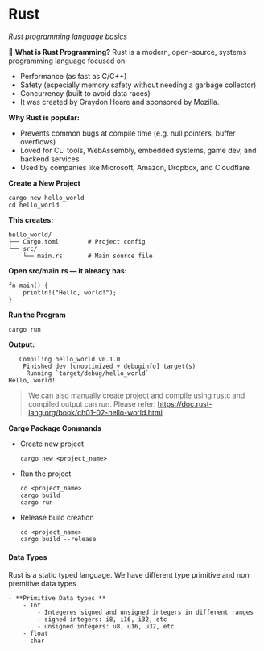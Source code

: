 # Rust
*Rust programming language basics*

🦀 **What is Rust Programming?**
Rust is a modern, open-source, systems programming language focused on:

- Performance (as fast as C/C++)
- Safety (especially memory safety without needing a garbage collector)
- Concurrency (built to avoid data races)
- It was created by Graydon Hoare and sponsored by Mozilla.

**Why Rust is popular:**

- Prevents common bugs at compile time (e.g. null pointers, buffer overflows)
- Loved for CLI tools, WebAssembly, embedded systems, game dev, and backend services
- Used by companies like Microsoft, Amazon, Dropbox, and Cloudflare

**Create a New Project**

```
cargo new hello_world
cd hello_world
```
**This creates:**

```
hello_world/
├── Cargo.toml        # Project config
└── src/
    └── main.rs       # Main source file

```

**Open src/main.rs — it already has:**
```
fn main() {
    println!("Hello, world!");
}
```

**Run the Program**
```
cargo run
```

**Output:**
```
   Compiling hello_world v0.1.0
    Finished dev [unoptimized + debuginfo] target(s)
     Running `target/debug/hello_world`
Hello, world!
```

> We can also manually create project and compile using rustc and compiled output can run. Please refer: https://doc.rust-lang.org/book/ch01-02-hello-world.html

**Cargo Package Commands**
- Create new project
    ```
    cargo new <project_name>
    ```
- Run the project
    ```
    cd <project_name>
    cargo build
    cargo run
    ```
- Release build creation
    ```
    cd <project_name>
    cargo build --release
    ```

#### Data Types

Rust is a static typed language. We have different type primitive and non premitive data types

    - **Primitive Data types **
        - Int
            - Integeres signed and unsigned integers in different ranges
            - signed integers: i8, i16, i32, etc
            - unsigned integers: u8, u16, u32, etc
        - float
        - char